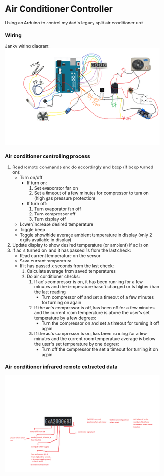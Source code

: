 # Air Conditioner Controller

Using an Arduino to control my dad's legacy split air conditioner unit.

### Wiring

Janky wiring diagram:
![Janky wiring diagram](arduinoac.png)

### Air conditioner controlling process

1. Read remote commands and do accordingly and beep (if beep turned on):
    - Turn on/off
      - If turn on:
        1. Set evaporator fan on
        2. Set a timeout of a few minutes for compressor to turn on (high gas pressure protection)
      - If turn off:
        1. Turn evaporator fan off
        2. Turn compressor off
        3. Turn display off
    - Lower/increase desired temperature
    - Toggle beep
    - Toggle show/hide average ambient temperature in display (only 2 digits available in display)
3. Update display to show desired temperature (or ambient) if ac is on
4. If ac is turned on, and it has passed 1s from the last check:
   - Read current temperature on the sensor
   - Save current temperature
   - If it has passed x seconds from the last check:
     1. Calculate average from saved temperatures
     2. Do air conditioner checks:
        1. If ac's compressor is on, it has been running for a few minutes and the temperature hasn't changed or is higher than the last reading
            - Turn compressor off and set a timeout of a few minutes for turning on again
        2. If the ac's compressor is off, has been off for a few minutes and the current room temperature is above the user's set temperature by a few degrees:
            - Turn the compressor on and set a timeout for turning it off again
        3. If the ac's compressor is on, has been running for a few minutes and the current room temperature average is below the user's set temperature by one degree:
            - Turn off the compressor the set a timeout for turning it on again

### Air conditioner infrared remote extracted data

![ir data](controllerdata.png)